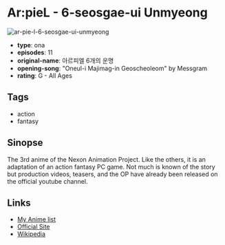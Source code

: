 # Ar:pieL - 6-seosgae-ui Unmyeong

![ar-pie-l-6-seosgae-ui-unmyeong](https://cdn.myanimelist.net/images/anime/8/83910.jpg)

-   **type**: ona
-   **episodes**: 11
-   **original-name**: 아르피엘 6개의 운명
-   **opening-song**: "Oneul-i Majimag-in Geoscheoleom" by Messgram
-   **rating**: G - All Ages

## Tags

-   action
-   fantasy

## Sinopse

The 3rd anime of the Nexon Animation Project. Like the others, it is an adaptation of an action fantasy PC game. Not much is known of the story but production videos, teasers, and the OP have already been released on the official youtube channel.

## Links

-   [My Anime list](https://myanimelist.net/anime/34779/Ar_pieL_-_6-seosgae-ui_Unmyeong)
-   [Official Site](http://arpiel.nexon.com/animation/brand.aspx#sec0)
-   [Wikipedia](https://en.wikipedia.org/wiki/Nexon)
